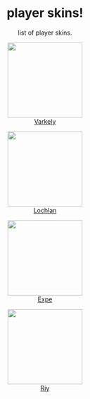 <h1 align="center">player skins!</h1>
<p align="center">list of player skins.</p>

<p align="center">
    <img width="170" height="170" src="https://a.ppy.sh/26438922"
    <br>
    <br>
    <a href="varkely/varkely.md">Varkely</a>

<p align="center">
    <img width="170" height="170" src="https://a.hyoteki.pw/4"<br><br>
    <a href="lochlan/lochlan.md">Lochlan</a>

<p align="center">
    <img width="170" width="170" src="https://a.ppy.sh/18504634"<br><br>
    <a href="expe/expe.md">Expe</a>

<p align="center">
    <img width="170" width="170" src="https://a.ppy.sh/30694209"<br><br>
    <a href="riy/riy.md">Riy</a>
